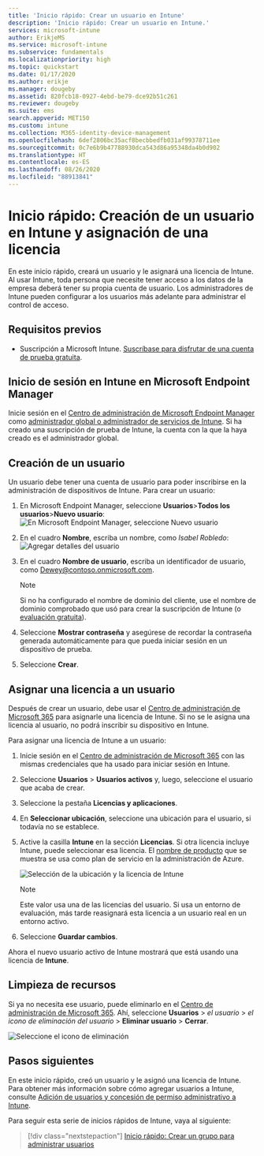```yaml
---
title: 'Inicio rápido: Crear un usuario en Intune'
description: 'Inicio rápido: Crear un usuario en Intune.'
services: microsoft-intune
author: ErikjeMS
ms.service: microsoft-intune
ms.subservice: fundamentals
ms.localizationpriority: high
ms.topic: quickstart
ms.date: 01/17/2020
ms.author: erikje
ms.manager: dougeby
ms.assetid: 820fcb18-0927-4ebd-be79-dce92b51c261
ms.reviewer: dougeby
ms.suite: ems
search.appverid: MET150
ms.custom: intune
ms.collection: M365-identity-device-management
ms.openlocfilehash: 6def2806bc35acf8becbbedfb031af99378711ee
ms.sourcegitcommit: 0c7e6b9b47788930dca543d86a95348da4b0d902
ms.translationtype: HT
ms.contentlocale: es-ES
ms.lasthandoff: 08/26/2020
ms.locfileid: "88913841"
---
```

# <a name="quickstart-create-a-user-in-intune-and-assign-the-user-a-license"></a>Inicio rápido: Creación de un usuario en Intune y asignación de una licencia

En este inicio rápido, creará un usuario y le asignará una licencia de Intune. Al usar Intune, toda persona que necesite tener acceso a los datos de la empresa deberá tener su propia cuenta de usuario. Los administradores de Intune pueden configurar a los usuarios más adelante para administrar el control de acceso.

## <a name="prerequisites"></a>Requisitos previos

- Suscripción a Microsoft Intune. [Suscríbase para disfrutar de una cuenta de prueba gratuita](../fundamentals/free-trial-sign-up.md).

## <a name="sign-in-to-intune-in-microsoft-endpoint-manager"></a>Inicio de sesión en Intune en Microsoft Endpoint Manager

Inicie sesión en el [Centro de administración de Microsoft Endpoint Manager](https://go.microsoft.com/fwlink/?linkid=2109431) como [administrador global o administrador de servicios de Intune](users-add.md#types-of-administrators). Si ha creado una suscripción de prueba de Intune, la cuenta con la que la haya creado es el administrador global.

## <a name="create-a-user"></a>Creación de un usuario

Un usuario debe tener una cuenta de usuario para poder inscribirse en la administración de dispositivos de Intune. Para crear un usuario:

1. En Microsoft Endpoint Manager, seleccione **Usuarios**>**Todos los usuarios**>**Nuevo usuario**:  ![En Microsoft Endpoint Manager, seleccione Nuevo usuario](./media/quickstart-create-user/create-user.png)
2. En el cuadro **Nombre**, escriba un nombre, como *Isabel Robledo*:  ![Agregar detalles del usuario](./media/quickstart-create-user/create-user-02.png)
3. En el cuadro **Nombre de usuario**, escriba un identificador de usuario, como Dewey@contoso.onmicrosoft.com.

    > [!NOTE]
    > Si no ha configurado el nombre de dominio del cliente, use el nombre de dominio comprobado que usó para crear la suscripción de Intune (o [evaluación gratuita](free-trial-sign-up.md#sign-up-for-a-microsoft-intune-free-trial)). 

4. Seleccione **Mostrar contraseña** y asegúrese de recordar la contraseña generada automáticamente para que pueda iniciar sesión en un dispositivo de prueba.
5. Seleccione **Crear**.

## <a name="assign-a-license-to-the-user"></a>Asignar una licencia a un usuario

Después de crear un usuario, debe usar el [Centro de administración de Microsoft 365](https://go.microsoft.com/fwlink/p/?LinkId=698854) para asignarle una licencia de Intune. Si no se le asigna una licencia al usuario, no podrá inscribir su dispositivo en Intune.

Para asignar una licencia de Intune a un usuario:

1. Inicie sesión en el [Centro de administración de Microsoft 365](https://go.microsoft.com/fwlink/p/?LinkId=698854) con las mismas credenciales que ha usado para iniciar sesión en Intune.
2. Seleccione **Usuarios** > **Usuarios activos** y, luego, seleccione el usuario que acaba de crear.
3. Seleccione la pestaña **Licencias y aplicaciones**.
4. En **Seleccionar ubicación**, seleccione una ubicación para el usuario, si todavía no se establece.
2. Active la casilla **Intune** en la sección **Licencias**. Si otra licencia incluye Intune, puede seleccionar esa licencia. El [nombre de producto](/azure/active-directory/users-groups-roles/licensing-service-plan-reference) que se muestra se usa como plan de servicio en la administración de Azure.

    ![Selección de la ubicación y la licencia de Intune](./media/quickstart-create-user/create-user-03.png)

   > [!NOTE]
   > Este valor usa una de las licencias del usuario. Si usa un entorno de evaluación, más tarde reasignará esta licencia a un usuario real en un entorno activo.

6. Seleccione **Guardar cambios**.

Ahora el nuevo usuario activo de Intune mostrará que está usando una licencia de **Intune**.

## <a name="clean-up-resources"></a>Limpieza de recursos

Si ya no necesita ese usuario, puede eliminarlo en el [Centro de administración de Microsoft 365](https://go.microsoft.com/fwlink/p/?LinkId=698854). Ahí, seleccione **Usuarios** > *el usuario* > *el icono de eliminación del usuario* > **Eliminar usuario** > **Cerrar**.

   ![Seleccione el icono de eliminación](./media/quickstart-create-user/create-user-04.png)

## <a name="next-steps"></a>Pasos siguientes

En este inicio rápido, creó un usuario y le asignó una licencia de Intune. Para obtener más información sobre cómo agregar usuarios a Intune, consulte [Adición de usuarios y concesión de permiso administrativo a Intune](users-add.md).

Para seguir esta serie de inicios rápidos de Intune, vaya al siguiente:

> [!div class="nextstepaction"]
> [Inicio rápido: Crear un grupo para administrar usuarios](quickstart-create-group.md)